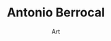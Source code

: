 ---
layout: member
title: Antonio Berrocal
subtitle: Art
quote: Let me draw a little sketch...
telephone: 
twitter: ABerrocal
twitter_override: http://aberrocal.blogspot.com/
image: /img/avatars/Antonio.svg
---